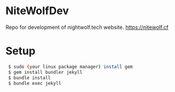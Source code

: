# NiteWolfDev
 Repo for development of nightwolf.tech website. 
 https://nitewolf.cf

# Setup
~~~bash
 $ sudo (your linux package manager) install gem
 $ gem install bundler jekyll
 $ bundle install
 $ bundle exec jekyll
~~~
